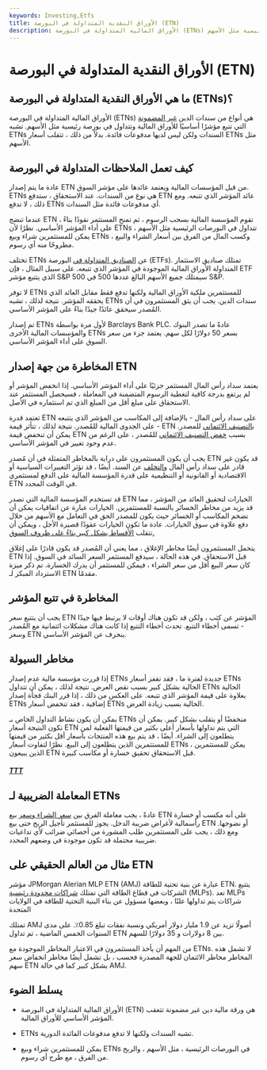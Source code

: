 ```yaml
---
keywords: Investing,Etfs
title: الأوراق النقدية المتداولة في البورصة (ETN)
description: الأوراق المالية المتداولة في البورصة (ETNs) هي نوع من أوراق الدين غير المضمونة التي تتعقب المؤشر الأساسي للأوراق المالية والصفقات في البورصة الرئيسية مثل الأسهم.
---
```


# الأوراق النقدية المتداولة في البورصة (ETN)
## ما هي الأوراق النقدية المتداولة في البورصة (ETNs)؟

الأوراق المالية المتداولة في البورصة (ETNs) هي أنواع من سندات الدين [غير المضمونة](/unsecured) التي تتبع مؤشرًا أساسيًا للأوراق المالية وتتداول في بورصة رئيسية مثل الأسهم. تشبه ETNs السندات ولكن ليس لديها مدفوعات فائدة. بدلاً من ذلك ، تتقلب أسعار ETNs مثل الأسهم.

## كيف تعمل الملاحظات المتداولة في البورصة

عادة ما يتم إصدار ETN من قبل المؤسسات المالية ويعتمد عائدها على مؤشر السوق. ETNs هي نوع من السندات. عند الاستحقاق ، ستدفع ETN عائد المؤشر الذي تتبعه. ومع ذلك ، لا تدفع ETNs أي مدفوعات فائدة مثل السندات.

عندما تنضج ETN ، تقوم المؤسسة المالية بسحب الرسوم ، ثم تمنح المستثمر نقودًا بناءً على أداء المؤشر الأساسي. نظرًا لأن ETNs تتداول في البورصات الرئيسية مثل الأسهم ، يمكن للمستثمرين شراء وبيع ETNs وكسب المال من الفرق بين أسعار الشراء والبيع ، مطروحًا منه أي رسوم.

تختلف ETNs عن [الصناديق المتداولة في](/etf) البورصة (ETFs). تمتلك صناديق الاستثمار المتداولة الأوراق المالية الموجودة في المؤشر الذي تتبعه. على سبيل المثال ، فإن ETF الذي يتتبع مؤشر S&P 500 سيمتلك جميع الأسهم البالغ عددها 500 في S&P.

لا توفر ETNs للمستثمرين ملكية الأوراق المالية ولكنها تدفع فقط مقابل العائد الذي يحققه المؤشر. نتيجة لذلك ، تشبه ETNs سندات الدين. يجب أن يثق المستثمرون في أن المُصدر سيحقق عائدًا جيدًا بناءً على المؤشر الأساسي.

تم إصدار ETNs لأول مرة بواسطة Barclays Bank PLC. عادةً ما تصدر البنوك والمؤسسات المالية الأخرى ETNs بسعر 50 دولارًا لكل سهم. يعتمد جزء من سعر السوق على أداء المؤشر الأساسي.

## المخاطرة من جهة إصدار ETN

يعتمد سداد رأس المال المستثمر جزئيًا على أداء المؤشر الأساسي. إذا انخفض المؤشر أو لم يرتفع بدرجة كافية لتغطية الرسوم المتضمنة في المعاملة ، فسيحصل المستثمر عند الاستحقاق على مبلغ أقل من المبلغ الذي تم استثماره في الأصل.

تعتمد قدرة ETN على سداد رأس المال - بالإضافة إلى المكاسب من المؤشر الذي يتتبعه - على الجدوى المالية للمُصدر. نتيجة لذلك ، تتأثر قيمة ETN [بالتصنيف الائتماني](/creditrating) للمصدر. يمكن أن تنخفض قيمة ETN بسبب [خفض التصنيف الائتماني](/downgrade) للمُصدر ، على الرغم من عدم وجود تغيير في المؤشر الأساسي.

يجب أن يكون المستثمرون على دراية بالمخاطر المتمثلة في أن مُصدر ETN قد يكون غير قادر على سداد رأس المال [والتخلف](/default2) عن السند. أيضًا ، قد تؤثر التغييرات السياسية أو الاقتصادية أو القانونية أو التنظيمية على قدرة المؤسسة المالية على الدفع لمستثمري ETN في الوقت المحدد.

قد تستخدم المؤسسة المالية التي تصدر ETN الخيارات لتحقيق العائد من المؤشر ، مما قد يزيد من مخاطر الخسائر بالنسبة للمستثمرين. الخيارات عبارة عن اتفاقيات يمكن أن تضخم المكاسب أو الخسائر حيث يكون للمصدر الحق في التعامل مع الأسهم من خلال دفع علاوة في سوق الخيارات. عادة ما تكون الخيارات عقودًا قصيرة الأجل ، ويمكن أن تتقلب [الأقساط بشكل كبير بناءً على ظروف السوق.](/option-premium)

يتحمل المستثمرون أيضًا مخاطر الإغلاق ، مما يعني أن المُصدر قد يكون قادرًا على إغلاق ETN قبل الاستحقاق. في هذه الحالة ، سيدفع المستثمر السعر السائد في السوق. إذا كان سعر البيع أقل من سعر الشراء ، فيمكن للمستثمر أن يدرك الخسارة. تم ذكر ميزة الاسترداد المبكر لـ ETN مقدمًا.

## المخاطرة في تتبع المؤشر

يجب أن يتتبع سعر ETN المؤشر عن كثب ، ولكن قد تكون هناك أوقات لا يرتبط فيها جيدًا - تسمى أخطاء التتبع. تحدث أخطاء التتبع إذا كانت هناك مشكلات ائتمانية مع المُصدر وسعر ETN ينحرف عن المؤشر الأساسي.

## مخاطر السيولة

إذا قررت مؤسسة مالية عدم إصدار ETNs جديدة لفترة ما ، فقد تقفز أسعار ETNs الحالية بشكل كبير بسبب نقص العرض. نتيجة لذلك ، يمكن أن تتداول ETNs الحالية بعلاوة على قيمة المؤشر الذي تتبعه. على العكس من ذلك ، إذا قرر البنك فجأة إصدار ETNs إضافية ، فقد تنخفض أسعار ETNs الحالية بسبب زيادة العرض.

يمكن أن يكون نشاط التداول الخاص بـ ETNs منخفضًا أو يتقلب بشكل كبير. يمكن أن تكون النتيجة أسعار ETN التي يتم تداولها بأسعار أعلى بكثير من قيمتها الفعلية لمن يتطلعون إلى الشراء. أيضًا ، قد يتم بيع هذه المنتجات بأسعار أقل بكثير من قيمتها للمستثمرين الذين يتطلعون إلى البيع. نظرًا لتفاوت أسعار ETNs ، يمكن للمستثمرين الذين يبيعون ETN قبل الاستحقاق تحقيق خسارة أو مكاسب كبيرة.

<h5> <a href=""> TTT </a> </h5>

## المعاملة الضريبية لـ ETNs

عادةً ، يجب معاملة الفرق بين [سعر الشراء وسعر](/purchaseprice) بيع ETN على أنه مكسب أو خسارة رأسمالية لأغراض ضريبة الدخل. يجوز للمستثمر تأجيل الربح حتى بيع ETN أو نضوجها. ومع ذلك ، يجب على المستثمرين طلب المشورة من أخصائي ضرائب لأي تداعيات ضريبية محتملة قد تكون موجودة في وضعهم المحدد.

## مثال من العالم الحقيقي على ETN

مؤشر JPMorgan Alerian MLP ETN (AMJ) عبارة عن بنية تحتية للطاقة ETN. يتتبع الشركات في قطاع الطاقة التي تمتلك [شراكات محدودة رئيسية](/mlp) (MLPs). تعد MLPs شراكات يتم تداولها علنًا ، وبعضها مسؤول عن بناء البنية التحتية للطاقة في الولايات المتحدة

تمتلك AMJ أصولًا تزيد عن 1.9 مليار دولار أمريكي ونسبة نفقات تبلغ 0.85٪. على مدى السنوات الخمس الماضية ، تم تداول ETN بين 8 دولارات و 35 دولارًا للسهم.

من المهم أن يأخذ المستثمرون في الاعتبار المخاطر الموجودة مع ETNs. لا تشمل هذه المخاطر مخاطر الائتمان للجهة المصدرة فحسب ، بل تشمل أيضًا مخاطر انخفاض سعر سهم ETN بشكل كبير كما في حالة AMJ.

## يسلط الضوء

- الأوراق المالية المتداولة في البورصة (ETN) هي ورقة مالية دين غير مضمونة تتعقب المؤشر الأساسي للأوراق المالية.

- ETNs تشبه السندات ولكنها لا تدفع مدفوعات الفائدة الدورية.

- يمكن للمستثمرين شراء وبيع ETNs في البورصات الرئيسية ، مثل الأسهم ، والربح من الفرق ، مع طرح أي رسوم.


